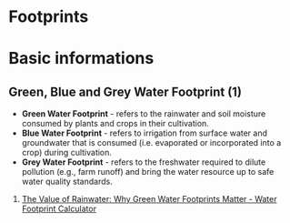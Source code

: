 # Footprints

# Basic informations
## Green, Blue and Grey Water Footprint (1)
<ul>
<li> <b>Green Water Footprint</b> - refers to the rainwater and soil moisture consumed by plants and crops in their cultivation.

<li> <b>Blue Water Footprint</b> - refers to irrigation from surface water and groundwater that is consumed (i.e. evaporated or incorporated into a crop) during cultivation.

<li> <b>Grey Water Footprint</b> - refers to the freshwater required to dilute pollution (e.g., farm runoff) and bring the water resource up to safe water quality standards.
</ul>







1) <a href=https://www.watercalculator.org/footprint/rainwater-green-water-footprint/>The Value of Rainwater: Why Green Water Footprints Matter - Water Footprint Calculator</a>

